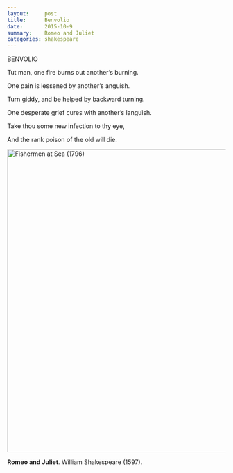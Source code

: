 ```yaml
---
layout:     post
title:      Benvolio 
date:       2015-10-9
summary:    Romeo and Juliet 
categories: shakespeare
---
```


 

BENVOLIO

Tut man, one fire burns out another’s burning.

One pain is lessened by another’s anguish.

Turn giddy, and be helped by backward turning.

One desperate grief cures with another’s languish.

Take thou some new infection to thy eye,

And the rank poison of the old will die.



<a data-flickr-embed="true"  href="https://upload.wikimedia.org/wikipedia/commons/thumb/0/0d/Joseph_Mallord_William_Turner_-_Fishermen_at_Sea_-_Google_Art_Project.jpg/1280px-Joseph_Mallord_William_Turner_-_Fishermen_at_Sea_-_Google_Art_Project.jpg" title="Fishermen at Sea (1796)"><img src="https://upload.wikimedia.org/wikipedia/commons/thumb/0/0d/Joseph_Mallord_William_Turner_-_Fishermen_at_Sea_-_Google_Art_Project.jpg/1280px-Joseph_Mallord_William_Turner_-_Fishermen_at_Sea_-_Google_Art_Project.jpg" width="1000" height="700" alt="Fishermen at Sea (1796)"></a><script async charset="utf-8"></script>

**Romeo and Juliet**. William Shakespeare (1597). 
